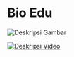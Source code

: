 # Bio Edu
![Deskripsi Gambar](https://user-images.githubusercontent.com/45864165/246590771-d93d350d-ebe7-4180-96b4-3c865cdb725d.png)

[![Deskripsi Video](https://img.youtube.com/vi/fXnrLPCt1_A)](https://www.youtube.com/watch?v=fXnrLPCt1_A)

